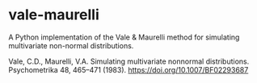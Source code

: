# vale-maurelli

A Python implementation of the Vale & Maurelli method for simulating multivariate non-normal distributions.

Vale, C.D., Maurelli, V.A. Simulating multivariate nonnormal distributions. Psychometrika 48, 465–471 (1983). https://doi.org/10.1007/BF02293687